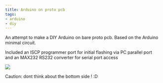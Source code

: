```yaml
---
title: Arduino on proto pcb
tags:
- arduino
- diy
---
```


An attempt to make a DIY Arduino on bare proto pcb. Based on the Arduino minimal circuit. 

Included an ISCP programmer port for initial flashing via PC parallel port and an MAX232 RS232 converter for serial port access

![](../../upload/arduino.jpg)

Caution: dont think about the bottom side ! :D
